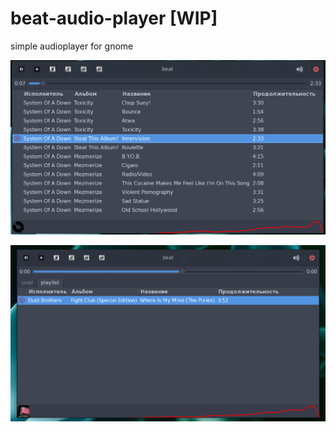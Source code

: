 # beat-audio-player [WIP]

simple audioplayer for gnome

![](data/screenshots/1.png?raw=true&v=1)

![](data/screenshots/2.png?raw=true&v=1)
